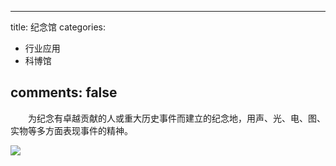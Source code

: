 
---
title: 纪念馆
categories:
- 行业应用
- 科博馆

comments: false
---


　　为纪念有卓越贡献的人或重大历史事件而建立的纪念地，用声、光、电、图、实物等多方面表现事件的精神。

<img src="/css/images/VRchangguan/4.jpg">


